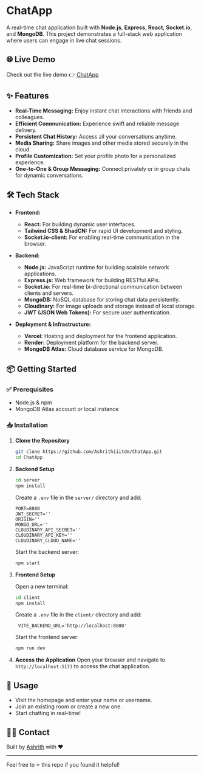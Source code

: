 # ChatApp

A real-time chat application built with **Node.js**, **Express**, **React**, **Socket.io**, and **MongoDB**. This project demonstrates a full-stack web application where users can engage in live chat sessions.

## 🌐 Live Demo

Check out the live demo 👉 [ChatApp](https://chat-app-jet-zeta-83.vercel.app)

## ✨ Features

- **Real-Time Messaging:** Enjoy instant chat interactions with friends and colleagues.
- **Efficient Communication:** Experience swift and reliable message delivery.
- **Persistent Chat History:** Access all your conversations anytime.
- **Media Sharing:** Share images and other media stored securely in the cloud.
- **Profile Customization:** Set your profile photo for a personalized experience.
- **One-to-One & Group Messaging:** Connect privately or in group chats for dynamic conversations.



## 🛠️ Tech Stack

- **Frontend:**
  - **React:** For building dynamic user interfaces.
  - **Tailwind CSS & ShadCN:** For rapid UI development and styling.
  - **Socket.io-client:** For enabling real-time communication in the browser.
  
- **Backend:**
  - **Node.js:** JavaScript runtime for building scalable network applications.
  - **Express.js:** Web framework for building RESTful APIs.
  - **Socket.io:** For real-time bi-directional communication between clients and servers.
  - **MongoDB:** NoSQL database for storing chat data persistently.
  - **Cloudinary:** For image uploads and storage instead of local storage.
  - **JWT (JSON Web Tokens):** For secure user authentication.
  
- **Deployment & Infrastructure:**
  - **Vercel:** Hosting and deployment for the frontend application.
  - **Render:** Deployment platform for the backend server.
  - **MongoDB Atlas:** Cloud database service for MongoDB.
  

## 📦 Getting Started

### ✅ Prerequisites

- Node.js & npm
- MongoDB Atlas account or local instance

### 📥 Installation

1. **Clone the Repository**

   ```bash
   git clone https://github.com/Ashrithiiitdm/ChatApp.git
   cd ChatApp
   ```

2. **Backend Setup**

   ```bash
   cd server
   npm install
   ```

   Create a `.env` file in the `server/` directory and add:

   ```env
   PORT=8080
   JWT_SECRET=''
   ORIGIN=''
   MONGO_URL=''
   CLOUDINARY_API_SECRET=''
   CLOUDINARY_API_KEY=''
   CLOUDINARY_CLOUD_NAME=''
   ```

   Start the backend server:

   ```bash
   npm start
   ```

3. **Frontend Setup**

   Open a new terminal:

   ```bash
   cd client
   npm install
   ```

   Create a `.env` file in the `client/` directory and add:

   ```env
    VITE_BACKEND_URL='http://localhost:8080'
   ```

    Start the frontend server:
  
    ```bash
    npm run dev
    ```
4. **Access the Application**
   Open your browser and navigate to `http://localhost:5173` to access the chat application.


## 🚀 Usage

- Visit the homepage and enter your name or username.
- Join an existing room or create a new one.
- Start chatting in real-time!

## 🙋‍♂️ Contact

Built by [Ashrith](https://github.com/Ashrithiiitdm) with ❤️

---

Feel free to ⭐ this repo if you found it helpful!
